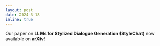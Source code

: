 ```yaml
---
layout: post
date: 2024-3-18
inline: true
---
```


Our paper on **LLMs for Stylized Dialogue Generation (StyleChat)** now available on **arXiv**! 

